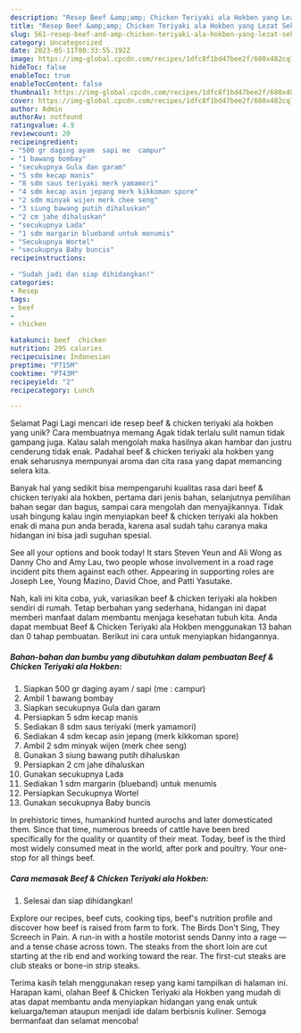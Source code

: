 ```yaml
---
description: "Resep Beef &amp;amp; Chicken Teriyaki ala Hokben yang Lezat Sekali"
title: "Resep Beef &amp;amp; Chicken Teriyaki ala Hokben yang Lezat Sekali"
slug: 561-resep-beef-and-amp-chicken-teriyaki-ala-hokben-yang-lezat-sekali
category: Uncategorized
date: 2023-05-11T00:33:55.192Z
image: https://img-global.cpcdn.com/recipes/1dfc8f1bd47bee2f/680x482cq70/beef-chicken-teriyaki-ala-hokben-foto-resep-utama.jpg
hideToc: false
enableToc: true
enableTocContent: false
thumbnail: https://img-global.cpcdn.com/recipes/1dfc8f1bd47bee2f/680x482cq70/beef-chicken-teriyaki-ala-hokben-foto-resep-utama.jpg
cover: https://img-global.cpcdn.com/recipes/1dfc8f1bd47bee2f/680x482cq70/beef-chicken-teriyaki-ala-hokben-foto-resep-utama.jpg
author: Admin
authorAv: notfound
ratingvalue: 4.9
reviewcount: 20
recipeingredient:
- "500 gr daging ayam  sapi me  campur"
- "1 bawang bombay"
- "secukupnya Gula dan garam"
- "5 sdm kecap manis"
- "8 sdm saus teriyaki merk yamamori"
- "4 sdm kecap asin jepang merk kikkoman spore"
- "2 sdm minyak wijen merk chee seng"
- "3 siung bawang putih dihaluskan"
- "2 cm jahe dihaluskan"
- "secukupnya Lada"
- "1 sdm margarin blueband untuk menumis"
- "Secukupnya Wortel"
- "secukupnya Baby buncis"
recipeinstructions:

- "Sudah jadi dan siap dihidangkan!"
categories:
- Resep
tags:
- beef
- 
- chicken

katakunci: beef  chicken 
nutrition: 295 calories
recipecuisine: Indonesian
preptime: "PT15M"
cooktime: "PT43M"
recipeyield: "2"
recipecategory: Lunch

---
```



Selamat Pagi Lagi mencari ide resep beef &amp; chicken teriyaki ala hokben yang unik? Cara membuatnya memang Agak tidak terlalu sulit namun tidak gampang juga. Kalau salah mengolah maka hasilnya akan hambar dan justru cenderung tidak enak. Padahal beef &amp; chicken teriyaki ala hokben yang enak seharusnya mempunyai aroma dan cita rasa yang dapat memancing selera kita.


Banyak hal yang sedikit bisa mempengaruhi kualitas rasa dari beef &amp; chicken teriyaki ala hokben, pertama dari jenis bahan, selanjutnya pemilihan bahan segar dan bagus, sampai cara mengolah dan menyajikannya. Tidak usah bingung kalau ingin menyiapkan beef &amp; chicken teriyaki ala hokben enak di mana pun anda berada, karena asal sudah tahu caranya maka hidangan ini bisa jadi suguhan spesial.

See all your options and book today! It stars Steven Yeun and Ali Wong as Danny Cho and Amy Lau, two people whose involvement in a road rage incident pits them against each other. Appearing in supporting roles are Joseph Lee, Young Mazino, David Choe, and Patti Yasutake.


Nah, kali ini kita coba, yuk, variasikan beef &amp; chicken teriyaki ala hokben sendiri di rumah. Tetap berbahan yang sederhana, hidangan ini dapat memberi manfaat dalam membantu menjaga kesehatan tubuh kita. Anda dapat membuat Beef &amp; Chicken Teriyaki ala Hokben menggunakan 13 bahan dan 0 tahap pembuatan. Berikut ini cara untuk menyiapkan hidangannya.

<!--inarticleads1-->

##### Bahan-bahan dan bumbu yang dibutuhkan dalam pembuatan Beef &amp; Chicken Teriyaki ala Hokben:

1. Siapkan 500 gr daging ayam / sapi (me : campur)
1. Ambil 1 bawang bombay
1. Siapkan secukupnya Gula dan garam
1. Persiapkan 5 sdm kecap manis
1. Sediakan 8 sdm saus teriyaki (merk yamamori)
1. Sediakan 4 sdm kecap asin jepang (merk kikkoman spore)
1. Ambil 2 sdm minyak wijen (merk chee seng)
1. Gunakan 3 siung bawang putih dihaluskan
1. Persiapkan 2 cm jahe dihaluskan
1. Gunakan secukupnya Lada
1. Sediakan 1 sdm margarin (blueband) untuk menumis
1. Persiapkan Secukupnya Wortel
1. Gunakan secukupnya Baby buncis


In prehistoric times, humankind hunted aurochs and later domesticated them. Since that time, numerous breeds of cattle have been bred specifically for the quality or quantity of their meat. Today, beef is the third most widely consumed meat in the world, after pork and poultry. Your one-stop for all things beef. 

<!--inarticleads2-->

##### Cara memasak Beef &amp; Chicken Teriyaki ala Hokben:


1. Selesai dan siap dihidangkan!

Explore our recipes, beef cuts, cooking tips, beef&#39;s nutrition profile and discover how beef is raised from farm to fork. The Birds Don&#39;t Sing, They Screech in Pain. A run-in with a hostile motorist sends Danny into a rage — and a tense chase across town. The steaks from the short loin are cut starting at the rib end and working toward the rear. The first-cut steaks are club steaks or bone-in strip steaks. 

Terima kasih telah menggunakan resep yang kami tampilkan di halaman ini. Harapan kami, olahan Beef &amp; Chicken Teriyaki ala Hokben yang mudah di atas dapat membantu anda menyiapkan hidangan yang enak untuk keluarga/teman ataupun menjadi ide dalam berbisnis kuliner. Semoga bermanfaat dan selamat mencoba!
